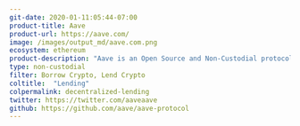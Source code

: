 ```yaml
---
git-date: 2020-01-11:05:44-07:00
product-title: Aave
product-url: https://aave.com/
image: /images/output_md/aave.com.png
ecosystem: ethereum
product-description: "Aave is an Open Source and Non-Custodial protocol to earn interest on deposits & borrow assets. [Aave Protocol - Innovative DeFi Lending, interview with the founder](/aave)"
type: non-custodial
filter: Borrow Crypto, Lend Crypto
coltitle:  "Lending"
colpermalink: decentralized-lending
twitter: https://twitter.com/aaveaave
github: https://github.com/aave/aave-protocol
---
```

